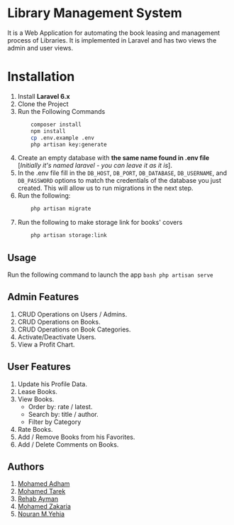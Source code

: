 # Library Management System

It is a Web Application for automating the book leasing and management process of Libraries. It is implemented in Laravel and has two views the admin and user views.


# Installation

1. Install **Laravel 6.x**
2. Clone the Project
3. Run the Following Commands
	```bash
		composer install
		npm install
		cp .env.example .env
		php artisan key:generate
	```
4. Create an empty database with **the same name found in .env file** [*Initially it's named laravel - you can leave it as it is*].
5. In the .env file fill in the `DB_HOST`, `DB_PORT`, `DB_DATABASE`, `DB_USERNAME`, and `DB_PASSWORD` options to match the credentials of the database you just created. This will allow us to run migrations in the next step.
6. Run the following:
	```bash
		php artisan migrate
	```
7. Run the following to make storage link for books' covers
	```bash
		php artisan storage:link
	```

## Usage

Run the following command to launch the app
	```bash
		php artisan serve
	```

## Admin Features 

1. CRUD Operations on Users / Admins.
2. CRUD Operations on Books.
3. CRUD Operations on Book Categories.
4. Activate/Deactivate Users.
5. View a Profit Chart.

## User Features

1. Update his Profile Data.
2. Lease Books.
3. View Books.
	- Order by: rate / latest.
	- Search by: title / author.
	- Filter by Category 
4. Rate Books.
5. Add / Remove Books from his Favorites.
6. Add / Delete Comments on Books.


## Authors

1. [Mohamed Adham](https://github.com/mohamedadham)
2. [Mohamed Tarek](https://github.com/M-tarek93)
3. [Rehab Ayman](https://github.com/rehabayman)
4. [Mohamed Zakaria](https://github.com/Mohamed-Zkaria)
5. [Nouran M.Yehia](https://github.com/Nouran-yehia)
